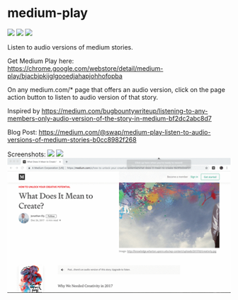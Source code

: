 # medium-play

[![](https://img.shields.io/chrome-web-store/v/bjacbjpkijglgooedjahapjohhofopba.svg)](https://chrome.google.com/webstore/detail/medium-play/bjacbjpkijglgooedjahapjohhofopba)
[![](https://img.shields.io/chrome-web-store/rating/bjacbjpkijglgooedjahapjohhofopba.svg)](https://chrome.google.com/webstore/detail/medium-play/bjacbjpkijglgooedjahapjohhofopba)
[![](https://img.shields.io/chrome-web-store/users/bjacbjpkijglgooedjahapjohhofopba.svg)](https://chrome.google.com/webstore/detail/medium-play/bjacbjpkijglgooedjahapjohhofopba)

Listen to audio versions of medium stories.

Get Medium Play here: https://chrome.google.com/webstore/detail/medium-play/bjacbjpkijglgooedjahapjohhofopba

On any medium.com/* page that offers an audio version, click on the page action button to listen to audio version of that story.

Inspired by https://medium.com/bugbountywriteup/listening-to-any-members-only-audio-version-of-the-story-in-medium-bf2dc2abc8d7

Blog Post: https://medium.com/@swap/medium-play-listen-to-audio-versions-of-medium-stories-b0cc8982f268

Screenshots:
![](medium-play-1.png)
![](medium-play-2.png)
![](medium-play.gif)